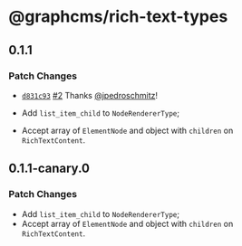 # @graphcms/rich-text-types

## 0.1.1

### Patch Changes

- [`d831c93`](https://github.com/GraphCMS/rich-text-renderer/commit/d831c93be2f1a07aea2377e0d5842e130e104bfd) [#2](https://github.com/GraphCMS/rich-text-renderer/pull/2) Thanks [@jpedroschmitz](https://github.com/jpedroschmitz)!

- Add `list_item_child` to `NodeRendererType`;
- Accept array of `ElementNode` and object with `children` on `RichTextContent`.

## 0.1.1-canary.0

### Patch Changes

- Add `list_item_child` to `NodeRendererType`;
- Accept array of `ElementNode` and object with `children` on `RichTextContent`.
